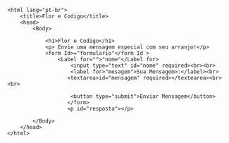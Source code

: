  <!DOCTYPE HTML>
    <html lang="pt-br">
        <title>Flor e Codigo</title>
        <head>
            <Body>

                <h1>Flor e Codigo</h1>
                <p> Envie uma mensagem especial com seu arranjo!</p>
                <form Id>="formulario"</form Id >
                    <Label for="">"nome"</Label for>
                        <input type="text" id="nome" required><br><br>
                        <label for>"mesagem">Sua Mensagem>:</label><br>
                       <textarea>id="mensagem" required></textearea><br><br> 

                        <button type="submit">Enviar Mensagem</button>
                       </form>
                       <p id="resposta"></p>
<script>
    document.getElementById("formulario")
    var form= docuemt.getElementById("formulario")
    form.addEventListener("submit",function(event)){event.preseventDefault();
        var nome=nome.value;
        var mensagem=mensagem.value;

console.log(`Obrigado,${nomeValor}!sua mensagem foi enviada com sucesso:${mensagemValor}`);
}
</script>

            </Body>
        </head>
    </html>
